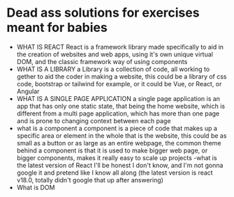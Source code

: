 # Dead ass solutions for exercises meant for babies

-   WHAT IS REACT
    React is a framework library made specifically to aid in the creation of websites and web apps, using it's own unique virtual DOM, and the classic framework way of using components
-   WHAT IS A LIBRARY
    a Library is a collection of code, all working to gether to aid the coder in making a website, this could be a library of css code, bootstrap or tailwind for example, or it could be Vue, or React, or Angular
-   WHAT IS A SINGLE PAGE APPLICATION
    a single page application is an app that has only one static state, that being the home website, which is different from a multi page application, which has more than one page and is prone to changing context between each page
-   what is a component
    a component is a piece of code that makes up a specific area or element in the whole that is the website, this could be as small as a button or as large as an entire webpage, the common theme behind a component is that it is used to make bigger web page, or bigger components, makes it really easy to scale up projects
    -what is the latest version of React
    I'll be honest I don't know, and I'm not gonna google it and pretend like I know all along
    (the latest version is react v18.0, totally didn't google that up after answering)
-   What is DOM
